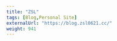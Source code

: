 ```yaml
---
title: "ZSL"
tags: [Blog,Personal Site]
externalUrl: "https://blog.zsl0621.cc/"
weight: 941
---
```

